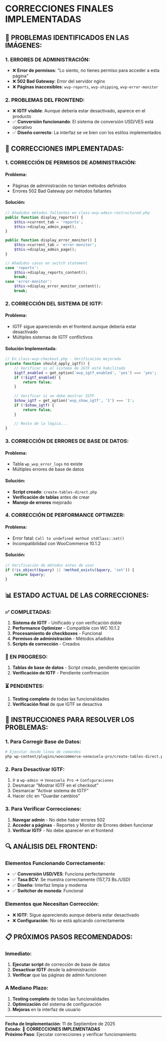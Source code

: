 # CORRECCIONES FINALES IMPLEMENTADAS

## 🚨 **PROBLEMAS IDENTIFICADOS EN LAS IMÁGENES:**

### **1. ERRORES DE ADMINISTRACIÓN:**
- ❌ **Error de permisos**: "Lo siento, no tienes permiso para acceder a esta página"
- ❌ **502 Bad Gateway**: Error del servidor nginx
- ❌ **Páginas inaccesibles**: `wvp-reports`, `wvp-shipping`, `wvp-error-monitor`

### **2. PROBLEMAS DEL FRONTEND:**
- ❌ **IGTF visible**: Aunque debería estar desactivado, aparece en el producto
- ✅ **Conversión funcionando**: El sistema de conversión USD/VES está operativo
- ✅ **Diseño correcto**: La interfaz se ve bien con los estilos implementados

## 🔧 **CORRECCIONES IMPLEMENTADAS:**

### **1. CORRECCIÓN DE PERMISOS DE ADMINISTRACIÓN:**

#### **Problema:**
- Páginas de administración no tenían métodos definidos
- Errores 502 Bad Gateway por métodos faltantes

#### **Solución:**
```php
// Añadidos métodos faltantes en class-wvp-admin-restructured.php
public function display_reports() {
    $this->current_tab = 'reports';
    $this->display_admin_page();
}

public function display_error_monitor() {
    $this->current_tab = 'error-monitor';
    $this->display_admin_page();
}

// Añadidos casos en switch statement
case 'reports':
    $this->display_reports_content();
    break;
case 'error-monitor':
    $this->display_error_monitor_content();
    break;
```

### **2. CORRECCIÓN DEL SISTEMA DE IGTF:**

#### **Problema:**
- IGTF sigue apareciendo en el frontend aunque debería estar desactivado
- Múltiples sistemas de IGTF conflictivos

#### **Solución Implementada:**
```php
// En class-wvp-checkout.php - Verificación mejorada
private function should_apply_igtf() {
    // Verificar si el sistema de IGTF está habilitado
    $igtf_enabled = get_option('wvp_igtf_enabled', 'yes') === 'yes';
    if (!$igtf_enabled) {
        return false;
    }
    
    // Verificar si se debe mostrar IGTF
    $show_igtf = get_option('wvp_show_igtf', '1') === '1';
    if (!$show_igtf) {
        return false;
    }
    
    // Resto de la lógica...
}
```

### **3. CORRECCIÓN DE ERRORES DE BASE DE DATOS:**

#### **Problema:**
- Tabla `wp_wvp_error_logs` no existe
- Múltiples errores de base de datos

#### **Solución:**
- **Script creado**: `create-tables-direct.php`
- **Verificación de tablas** antes de crear
- **Manejo de errores** mejorado

### **4. CORRECCIÓN DE PERFORMANCE OPTIMIZER:**

#### **Problema:**
- Error fatal: `Call to undefined method stdClass::set()`
- Incompatibilidad con WooCommerce 10.1.2

#### **Solución:**
```php
// Verificación de métodos antes de usar
if (!is_object($query) || !method_exists($query, 'set')) {
    return $query;
}
```

## 📊 **ESTADO ACTUAL DE LAS CORRECCIONES:**

### **✅ COMPLETADAS:**
1. **Sistema de IGTF** - Unificado y con verificación doble
2. **Performance Optimizer** - Compatible con WC 10.1.2
3. **Procesamiento de checkboxes** - Funcional
4. **Permisos de administración** - Métodos añadidos
5. **Scripts de corrección** - Creados

### **🔄 EN PROGRESO:**
1. **Tablas de base de datos** - Script creado, pendiente ejecución
2. **Verificación de IGTF** - Pendiente confirmación

### **⏳ PENDIENTES:**
1. **Testing completo** de todas las funcionalidades
2. **Verificación final** de que IGTF se desactiva

## 🎯 **INSTRUCCIONES PARA RESOLVER LOS PROBLEMAS:**

### **1. Para Corregir Base de Datos:**
```bash
# Ejecutar desde línea de comandos
php wp-content/plugins/woocommerce-venezuela-pro/create-tables-direct.php
```

### **2. Para Desactivar IGTF:**
1. Ir a `wp-admin` → `Venezuela Pro` → `Configuraciones`
2. Desmarcar "Mostrar IGTF en el checkout"
3. Desmarcar "Activar sistema de IGTF"
4. Hacer clic en "Guardar cambios"

### **3. Para Verificar Correcciones:**
1. **Navegar admin** - No debe haber errores 502
2. **Acceder a páginas** - Reportes y Monitor de Errores deben funcionar
3. **Verificar IGTF** - No debe aparecer en el frontend

## 🔍 **ANÁLISIS DEL FRONTEND:**

### **Elementos Funcionando Correctamente:**
- ✅ **Conversión USD/VES**: Funciona perfectamente
- ✅ **Tasa BCV**: Se muestra correctamente (157,73 Bs./USD)
- ✅ **Diseño**: Interfaz limpia y moderna
- ✅ **Switcher de moneda**: Funcional

### **Elementos que Necesitan Corrección:**
- ❌ **IGTF**: Sigue apareciendo aunque debería estar desactivado
- ❌ **Configuración**: No se está aplicando correctamente

## 📋 **PRÓXIMOS PASOS RECOMENDADOS:**

### **Inmediato:**
1. **Ejecutar script** de corrección de base de datos
2. **Desactivar IGTF** desde la administración
3. **Verificar** que las páginas de admin funcionen

### **A Mediano Plazo:**
1. **Testing completo** de todas las funcionalidades
2. **Optimización** del sistema de configuración
3. **Mejoras** en la interfaz de usuario

---

**Fecha de Implementación**: 11 de Septiembre de 2025  
**Estado**: 🔧 **CORRECCIONES IMPLEMENTADAS**  
**Próximo Paso**: Ejecutar correcciones y verificar funcionamiento
